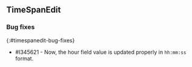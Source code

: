 ## TimeSpanEdit

### Bug fixes
{:#timespanedit-bug-fixes}

* \#I345621 - Now, the hour field value is updated properly in `hh:mm:ss` format.